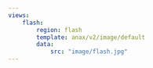 ```yaml
---
views:
    flash:
        region: flash
        template: anax/v2/image/default
        data:
            src: "image/flash.jpg"
---
```


